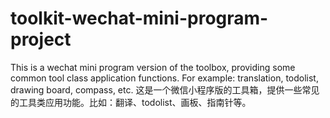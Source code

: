 # toolkit-wechat-mini-program-project
This is a wechat mini program version of the toolbox, providing some common tool class application functions. For example: translation, todolist, drawing board, compass, etc. 
这是一个微信小程序版的工具箱，提供一些常见的工具类应用功能。比如：翻译、todolist、画板、指南针等。
